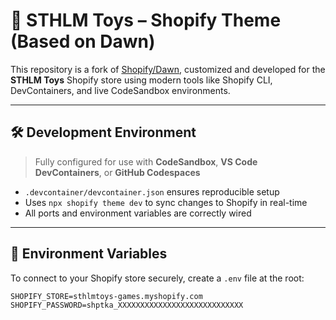 # 🌟 STHLM Toys – Shopify Theme (Based on Dawn)

This repository is a fork of [Shopify/Dawn](https://github.com/Shopify/dawn), customized and developed for the **STHLM Toys** Shopify store using modern tools like Shopify CLI, DevContainers, and live CodeSandbox environments.

---

## 🛠 Development Environment

> Fully configured for use with **CodeSandbox**, **VS Code DevContainers**, or **GitHub Codespaces**

- `.devcontainer/devcontainer.json` ensures reproducible setup
- Uses `npx shopify theme dev` to sync changes to Shopify in real-time
- All ports and environment variables are correctly wired

---

## 🔐 Environment Variables

To connect to your Shopify store securely, create a `.env` file at the root:

```env
SHOPIFY_STORE=sthlmtoys-games.myshopify.com
SHOPIFY_PASSWORD=shptka_XXXXXXXXXXXXXXXXXXXXXXXXXXXX
